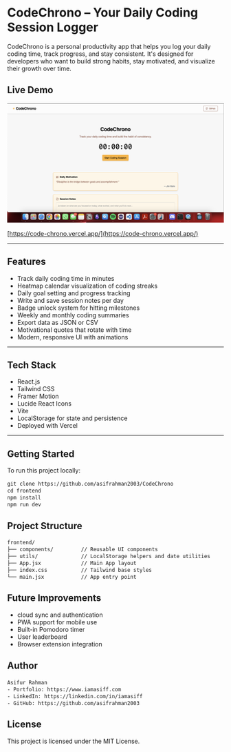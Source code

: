 # CodeChrono – Your Daily Coding Session Logger

CodeChrono is a personal productivity app that helps you log your daily coding time, track progress, and stay consistent. It's designed for developers who want to build strong habits, stay motivated, and visualize their growth over time.

## Live Demo

![alt text](CodeChronoDemo.png)

[https://code-chrono.vercel.app/](https://code-chrono.vercel.app/)

---

## Features

- Track daily coding time in minutes
- Heatmap calendar visualization of coding streaks
- Daily goal setting and progress tracking
- Write and save session notes per day
- Badge unlock system for hitting milestones
- Weekly and monthly coding summaries
- Export data as JSON or CSV
- Motivational quotes that rotate with time
- Modern, responsive UI with animations

---

## Tech Stack

- React.js
- Tailwind CSS
- Framer Motion
- Lucide React Icons
- Vite
- LocalStorage for state and persistence
- Deployed with Vercel

---

## Getting Started

To run this project locally:

```
git clone https://github.com/asifrahman2003/CodeChrono
cd frontend
npm install
npm run dev
```

## Project Structure
```
frontend/
├── components/         // Reusable UI components
├── utils/              // LocalStorage helpers and date utilities
├── App.jsx             // Main App layout
├── index.css           // Tailwind base styles
└── main.jsx            // App entry point
```

## Future Improvements
- cloud sync and authentication
- PWA support for mobile use
- Built-in Pomodoro timer
- User leaderboard
- Browser extension integration

## Author
```
Asifur Rahman
- Portfolio: https://www.iamasiff.com
- LinkedIn: https://linkedin.com/in/iamasiff
- GitHub: https://github.com/asifrahman2003
```

## License
This project is licensed under the MIT License. 
